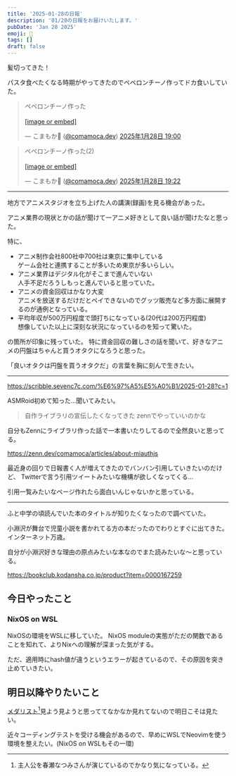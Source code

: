 ```yaml
---
title: '2025-01-28の日報'
description: '01/28の日報をお届けいたします。'
pubDate: 'Jan 28 2025'
emoji: 🦊
tags: []
draft: false
---
```


髪切ってきた！

パスタ食べたくなる時期がやってきたのでペペロンチーノ作ってドカ食いしていた。

<blockquote class="bluesky-embed" data-bluesky-uri="at://did:plc:6wkaj4y3kaertrvyfguzkd2w/app.bsky.feed.post/3lgs73eabzc2a" data-bluesky-cid="bafyreiatenmqy7dmllkzrbr3gopdxf2bqn626nyayz6luwqzo7keo6zm5e"><p lang="ja">ペペロンチーノ作った<br><br><a href="https://bsky.app/profile/did:plc:6wkaj4y3kaertrvyfguzkd2w/post/3lgs73eabzc2a?ref_src=embed">[image or embed]</a></p>&mdash; こまもか🦊 (<a href="https://bsky.app/profile/did:plc:6wkaj4y3kaertrvyfguzkd2w?ref_src=embed">@comamoca.dev</a>) <a href="https://bsky.app/profile/did:plc:6wkaj4y3kaertrvyfguzkd2w/post/3lgs73eabzc2a?ref_src=embed">2025年1月28日 19:00</a></blockquote><script async src="https://embed.bsky.app/static/embed.js" charset="utf-8"></script>

<blockquote class="bluesky-embed" data-bluesky-uri="at://did:plc:6wkaj4y3kaertrvyfguzkd2w/app.bsky.feed.post/3lgsac6ram22c" data-bluesky-cid="bafyreidhcaxokewdxg5jcksyvxdl4tsrzqrihxrojvhrqsneei6yydqxbm"><p lang="ja">ペペロンチーノ作った(2)<br><br><a href="https://bsky.app/profile/did:plc:6wkaj4y3kaertrvyfguzkd2w/post/3lgsac6ram22c?ref_src=embed">[image or embed]</a></p>&mdash; こまもか🦊 (<a href="https://bsky.app/profile/did:plc:6wkaj4y3kaertrvyfguzkd2w?ref_src=embed">@comamoca.dev</a>) <a href="https://bsky.app/profile/did:plc:6wkaj4y3kaertrvyfguzkd2w/post/3lgsac6ram22c?ref_src=embed">2025年1月28日 19:22</a></blockquote><script async src="https://embed.bsky.app/static/embed.js" charset="utf-8"></script>

---

地方でアニメスタジオを立ち上げた人の講演(録画)を見る機会があった。

アニメ業界の現状とかの話が聞けて一アニメ好きとして良い話が聞けたなと思った。

特に、

- アニメ制作会社800社中700社は東京に集中している\
  ゲーム会社と連携することが多いため東京が多いらしい。
- アニメ業界はデジタル化がそこまで進んでいない\
  人手不足だろうしもっと進んでいると思っていた。
- アニメの資金回収はかなり大変\
  アニメを放送するだけだとペイできないのでグッツ販売など多方面に展開するのが通例となっている。
- 平均年収が500万円程度で頭打ちになっている(20代は200万円程度)\
  想像していた以上に深刻な状況になっているのを知って驚いた。

の箇所が印象に残っていた。
特に資金回収の難しさの話を聞いて、好きなアニメの円盤はちゃんと買うオタクになろうと思った。

「良いオタクは円盤を買うオタクだ」の言葉を胸に刻んで生きたい。

---

https://scribble.sevenc7c.com/%E6%97%A5%E5%A0%B1/2025-01-28?c=1

ASMRoid初めて知った...聞いてみたい。

> 自作ライブラリの宣伝したくなってきた zennでやっていいのかな

自分もZennにライブラリ作った話で一本書いたりしてるので全然良いと思ってる。

https://zenn.dev/comamoca/articles/about-miauthjs

最近身の回りで日報書く人が増えてきたのでバンバン引用していきたいのだけど、
Twitterで言う引用ツイートみたいな機構が欲しくなってくる...

引用一覧みたいなページ作れたら面白いんじゃないかと思っている。

---

ふと中学の頃読んでいた本のタイトルが知りたくなったので調べていた。

小淵沢が舞台で児童小説を書かれてる方の本だったのでわりとすぐに出てきた。インターネット万歳。

自分が小淵沢好きな理由の原点みたいな本なのでまた読みたいな〜と思っている。

https://bookclub.kodansha.co.jp/product?item=0000167259

## 今日やったこと

### NixOS on WSL

NixOSの環境をWSLに移していた。 NixOS
moduleの実態がただの関数であることを知れて、よりNixへの理解が深まった気がする。

ただ、適用時にhash値が違うというエラーが起きているので、その原因を突き止めていきたい。

## 明日以降やりたいこと

[メダリスト](https://medalist-pr.com/)[^1]見よう見ようと思っててなかなか見れてないので明日こそは見たい。

近々コーディングテストを受ける機会があるので、早めにWSLでNeovimを使う環境を整えたい。(NixOS
on WSLもその一環)

[^1]: 主人公を春瀬なつみさんが演じているのでかなり気になっている。
